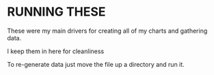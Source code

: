 # RUNNING THESE
These were my main drivers for creating all of my charts and gathering data.

I keep them in here for cleanliness

To re-generate data just move the file up a directory and run it.
